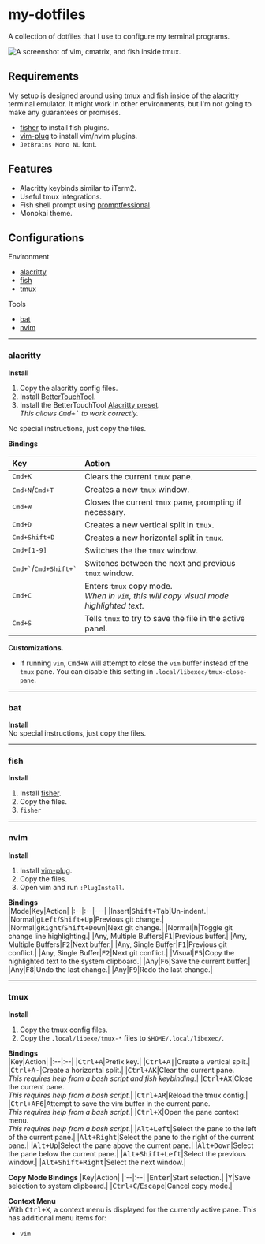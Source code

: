 # my-dotfiles

A collection of dotfiles that I use to configure my terminal programs.

![A screenshot of vim, cmatrix, and fish inside tmux.](SCREENSHOT.png)

## Requirements

My setup is designed around using [tmux](https://github.com/tmux/tmux/wiki) and [fish](https://fishshell.com/) inside of the [alacritty](https://github.com/alacritty/alacritty) terminal emulator. It might work in other environments, but I'm not going to make any guarantees or promises.

- [fisher](https://github.com/jorgebucaran/fisher) to install fish plugins.
- [vim-plug](https://github.com/junegunn/vim-plug) to install vim/nvim plugins.
- `JetBrains Mono NL` font.



## Features

- Alacritty keybinds similar to iTerm2.
- Useful tmux integrations.
- Fish shell prompt using [promptfessional](https://github.com/eth-p/fish-promptfessional).
- Monokai theme.



## Configurations

Environment

- [alacritty](#alacritty)
- [fish](#fish)
- [tmux](#tmux)

Tools

- [bat](#bat)
- [nvim](#nvim)



---

### alacritty

**Install**  

1. Copy the alacritty config files.
2. Install [BetterTouchTool](https://folivora.ai/).
3. Install the BetterTouchTool [Alacritty preset](extra/BetterTouchTool).  
   *This allows <kbd>Cmd+&grave;</kbd> to work correctly.*

No special instructions, just copy the files.

**Bindings**  

|Key|Action|
|:--|:--|
|<kbd>Cmd+K</kbd>|Clears the current `tmux` pane.|
|<kbd>Cmd+N</kbd>/<kbd>Cmd+T</kbd>|Creates a new `tmux` window.|
|<kbd>Cmd+W</kbd>|Closes the current `tmux` pane, prompting if necessary.|
|<kbd>Cmd+D</kbd>|Creates a new vertical split in `tmux`.|
|<kbd>Cmd+Shift+D</kbd>|Creates a new horizontal split in `tmux`.|
|<kbd>Cmd+[1-9]</kbd>|Switches the the `tmux` window.|
|<kbd>Cmd+&grave;</kbd>/<kbd>Cmd+Shift+&grave;</kbd>|Switches between the next and previous `tmux` window.|
|<kbd>Cmd+C</kbd>|Enters `tmux` copy mode.<br />*When in `vim`, this will copy visual mode highlighted text.*|
|<kbd>Cmd+S</kbd>|Tells `tmux` to try to save the file in the active panel.|

**Customizations.**  

- If running `vim`, <kbd>Cmd+W</kbd> will attempt to close the `vim` buffer instead of the `tmux` pane.
   You can disable this setting in `.local/libexec/tmux-close-pane`.

---

### bat

**Install**  
No special instructions, just copy the files.

---

### fish

**Install**  
1. Install [fisher](https://github.com/jorgebucaran/fisher).
2. Copy the files.
3. `fisher`

---

### nvim

**Install**  
1. Install [vim-plug](https://github.com/junegunn/vim-plug).
2. Copy the files.
3. Open vim and run `:PlugInstall`.

**Bindings**  
|Mode|Key|Action|
|:--|:--|---|
|Insert|<kbd>Shift+Tab</kbd>|Un-indent.|
|Normal|<kbd>g</kbd><kbd>Left</kbd>/<kbd>Shift+Up</kbd>|Previous git change.|
|Normal|<kbd>g</kbd><kbd>Right</kbd>/<kbd>Shift+Down</kbd>|Next git change.|
|Normal|<kbd>h</kbd>|Toggle git change line highlighting.|
|Any, Multiple Buffers|<kbd>F1</kbd>|Previous buffer.|
|Any, Multiple Buffers|<kbd>F2</kbd>|Next buffer.|
|Any, Single Buffer|<kbd>F1</kbd>|Previous git conflict.|
|Any, Single Buffer|<kbd>F2</kbd>|Next git conflict.|
|Visual|<kbd>F5</kbd>|Copy the highlighted text to the system clipboard.|
|Any|<kbd>F6</kbd>|Save the current buffer.|
|Any|<kbd>F8</kbd>|Undo the last change.|
|Any|<kbd>F9</kbd>|Redo the last change.|

---

### tmux

**Install**  

1. Copy the tmux config files.
2. Copy the `.local/libexe/tmux-*` files to `$HOME/.local/libexec/`.

**Bindings**  
|Key|Action|
|:--|:--|
|<kbd>Ctrl+A</kbd>|Prefix key.|
|<kbd>Ctrl+A</kbd><kbd>\|</kbd>|Create a vertical split.|
|<kbd>Ctrl+A</kbd><kbd>\-</kbd>|Create a horizontal split.|
|<kbd>Ctrl+A</kbd><kbd>K</kbd>|Clear the current pane.<br />*This requires help from a bash script and fish keybinding.*|
|<kbd>Ctrl+A</kbd><kbd>X</kbd>|Close the current pane.<br />*This requires help from a bash script.*|
|<kbd>Ctrl+A</kbd><kbd>R</kbd>|Reload the tmux config.|
|<kbd>Ctrl+A</kbd><kbd>F6</kbd>|Attempt to save the vim buffer in the current pane.<br />*This requires help from a bash script.*|
|<kbd>Ctrl+X</kbd>|Open the pane context menu.<br />*This requires help from a bash script.*|
|<kbd>Alt+Left</kbd>|Select the pane to the left of the current pane.|
|<kbd>Alt+Right</kbd>|Select the pane to the right of the current pane.|
|<kbd>Alt+Up</kbd>|Select the pane above the current pane.|
|<kbd>Alt+Down</kbd>|Select the pane below the current pane.|
|<kbd>Alt+Shift+Left</kbd>|Select the previous window.|
|<kbd>Alt+Shift+Right</kbd>|Select the next window.|

**Copy Mode Bindings**
|Key|Action|
|:--|:--|
|<kbd>Enter</kbd>|Start selection.|
|<kbd>Y</kbd>|Save selection to system clipboard.|
|<kbd>Ctrl+C</kbd>/<kbd>Escape</kbd>|Cancel copy mode.|

**Context Menu**  
With <kbd>Ctrl+X</kbd>, a context menu is displayed for the currently active pane.
This has additional menu items for:

- `vim`

